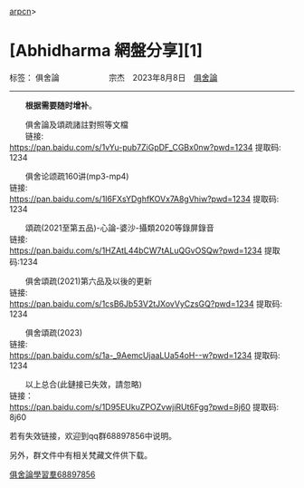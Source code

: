 ﻿[arpcn](https://arpcn.github.io/)><br>

# [Abhidharma 網盤分享][1]

标签： 俱舍論
　　　　　　宗杰　2023年8月8日　[俱舍論](https://mp.weixin.qq.com/s/HNNfqC3dI2HMy4MXRWK-pw)

---

　　**根据需要随时增补**。

　　俱舍論及頌疏諸註對照等文檔<br>
　　链接: <br>
https://pan.baidu.com/s/1vYu-pub7ZiGpDF_CGBx0nw?pwd=1234 提取码: 1234

　　俱舍论颂疏160讲(mp3-mp4)<br>
链接: <br>
https://pan.baidu.com/s/1I6FXsYDghfKOVx7A8gVhiw?pwd=1234 提取码: 1234

　　頌疏(2021至第五品)-心論-婆沙-攝類2020等錄屏錄音<br>
链接: <br>
https://pan.baidu.com/s/1HZAtL44bCW7tALuQGvOSQw?pwd=1234 提取码:1234

　　俱舍頌疏(2021)第六品及以後的更新<br>
链接: <br>
https://pan.baidu.com/s/1csB6Jb53V2tJXovVyCzsGQ?pwd=1234 提取码: 1234

　　俱舍頌疏(2023)<br>
链接: <br>
https://pan.baidu.com/s/1a-_9AemcUjaaLUa54oH--w?pwd=1234 提取码: 1234

　　以上总合(此鏈接已失效，請忽略)<br>
链接： <br>
https://pan.baidu.com/s/1D95EUkuZPOZvwjiRUt6Fgg?pwd=8j60 提取码: 8j60

若有失效链接，欢迎到qq群68897856中说明。

另外，群文件中有相关梵藏文件供下载。

[俱舍論學習羣68897856](https://mp.weixin.qq.com/s/wRe15zUi0lCR-F4HFGp0ew)



